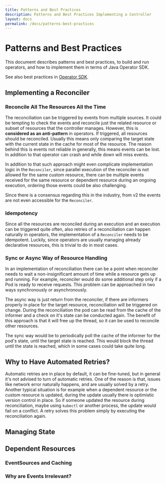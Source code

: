 ```yaml
---
title: Patterns and Best Practices
description: Patterns and Best Practices Implementing a Controller
layout: docs
permalink: /docs/patterns-best-practices
---
```


# Patterns and Best Practices

This document describes patterns and best practices, to build and run operators, and how to implement them in terms of
Java Operator SDK.

See also best practices in [Operator SDK](https://sdk.operatorframework.io/docs/best-practices/best-practices/).

## Implementing a Reconciler

### Reconcile All The Resources All the Time

The reconciliation can be triggered by events from multiple sources. It could be tempting to check the events and
reconcile just the related resource or subset of resources that the controller manages. However, this is **considered as an
anti-pattern** in operators. If triggered, all resources should be reconciled. Usually this means only
comparing the target state with the current state in the cache for most of the resource. 
The reason behind this is events not reliable in generally, this means events can be lost. In addition to that operator
can crash and while down will miss events.

In addition to that such approach might even complicate implementation logic in the `Reconciler`, since parallel
execution of the reconciler is not allowed for the same custom resource, there can be multiple events received for the
same resource or dependent resource during an ongoing execution, ordering those events could be also challenging.

Since there is a consensus regarding this in the industry, from v2 the events are not even accessible for 
the `Reconciler`.

### Idempotency

Since all the resources are reconciled during an execution and an execution can be triggered quite often, also 
retries of a reconciliation can happen naturally in operators, the implementation of a `Reconciler` 
needs to be idempotent. Luckily, since operators are usually managing already declarative resources, this is trivial
to do in most cases.

### Sync or Async Way of Resource Handling

In an implementation of reconciliation there can be a point when reconciler needs to wait a non-insignificant amount
of time while a resource gets up and running. For example, reconciler would do some additional step only if a Pod is ready
to receive requests. This problem can be approached in two ways synchronously or asynchronously. 

The async way is just return from the reconciler, if there are informers properly in place for the target resource, 
reconciliation will be triggered on change. During the reconciliation the pod can be read from the cache of the informer
and a check on it's state can be conducted again. The benefit of this approach is that it will free up the thread,
so it can be used to reconcile other resources. 

The sync way would be to periodically poll the cache of the informer for the pod's state, until the target state
is reached. This would block the thread until the state is reached, which in some cases could take quite long. 

## Why to Have Automated Retries?

Automatic retries are in place by default, it can be fine-tuned, but in general it's not advised to turn 
of automatic retries. One of the reason is that, issues like network error naturally happens, and are usually
solved by a retry. Another typical situation is for example when a dependent resource or the custom resource is updated,
during the update usually there is optimistic version control in place. So if someone updated the resource during
reconciliation, maybe using `kubectl` or another process, the update would fail on a conflict. A retry solves this
problem simply by executing the reconciliation again.

## Managing State

## Dependent Resources

### EventSources and Caching

### Why are Events Irrelevant?


